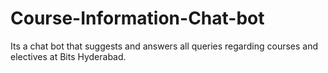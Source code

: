 # Course-Information-Chat-bot
Its a chat bot that suggests and answers all queries regarding courses and electives at Bits Hyderabad.
